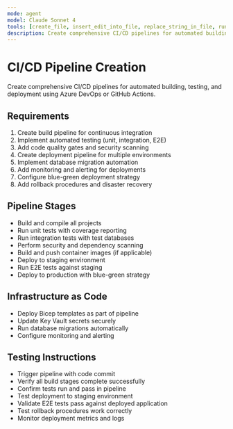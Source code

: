 ```yaml
---
mode: agent
model: Claude Sonnet 4
tools: [create_file, insert_edit_into_file, replace_string_in_file, run_in_terminal, file_search, grep_search, read_file, semantic_search, azure_config_deploymentpipeline]
description: Create comprehensive CI/CD pipelines for automated building, testing, and deployment
---
```


# CI/CD Pipeline Creation

Create comprehensive CI/CD pipelines for automated building, testing, and deployment using Azure DevOps or GitHub Actions.

## Requirements

1. Create build pipeline for continuous integration
2. Implement automated testing (unit, integration, E2E)
3. Add code quality gates and security scanning
4. Create deployment pipeline for multiple environments
5. Implement database migration automation
6. Add monitoring and alerting for deployments
7. Configure blue-green deployment strategy
8. Add rollback procedures and disaster recovery

## Pipeline Stages

- Build and compile all projects
- Run unit tests with coverage reporting
- Run integration tests with test databases
- Perform security and dependency scanning
- Build and push container images (if applicable)
- Deploy to staging environment
- Run E2E tests against staging
- Deploy to production with blue-green strategy

## Infrastructure as Code

- Deploy Bicep templates as part of pipeline
- Update Key Vault secrets securely
- Run database migrations automatically
- Configure monitoring and alerting

## Testing Instructions

- Trigger pipeline with code commit
- Verify all build stages complete successfully
- Confirm tests run and pass in pipeline
- Test deployment to staging environment
- Validate E2E tests pass against deployed application
- Test rollback procedures work correctly
- Monitor deployment metrics and logs
